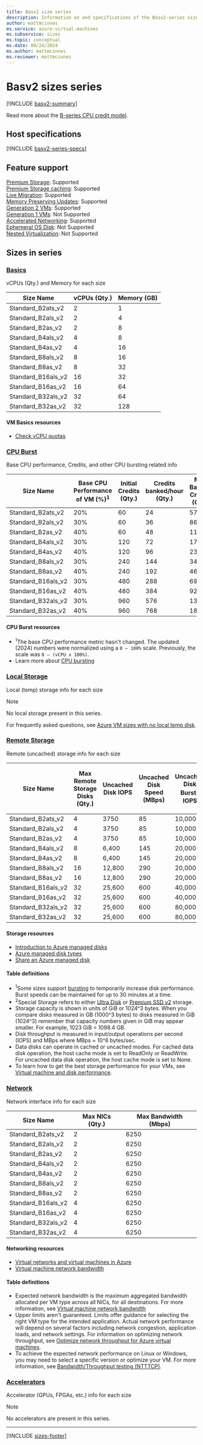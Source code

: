 ```yaml
---
title: Basv2 size series
description: Information on and specifications of the Basv2-series sizes
author: mattmcinnes
ms.service: azure-virtual-machines
ms.subservice: sizes
ms.topic: conceptual
ms.date: 09/24/2024
ms.author: mattmcinnes
ms.reviewer: mattmcinnes
---
```


# Basv2 sizes series

[!INCLUDE [basv2-summary](./includes/basv2-series-summary.md)]

Read more about the [B-series CPU credit model](../../b-series-cpu-credit-model/b-series-cpu-credit-model.md).

## Host specifications
[!INCLUDE [basv2-series-specs](./includes/basv2-series-specs.md)]

## Feature support
[Premium Storage](../../premium-storage-performance.md): Supported <br>[Premium Storage caching](../../premium-storage-performance.md): Supported <br>[Live Migration](../../maintenance-and-updates.md): Supported <br>[Memory Preserving Updates](../../maintenance-and-updates.md): Supported <br>[Generation 2 VMs](../../generation-2.md): Supported <br>[Generation 1 VMs](../../generation-2.md): Not Supported <br>[Accelerated Networking](/azure/virtual-network/create-vm-accelerated-networking-cli): Supported <br>[Ephemeral OS Disk](../../ephemeral-os-disks.md): Not Supported <br>[Nested Virtualization](/virtualization/hyper-v-on-windows/user-guide/nested-virtualization): Not Supported <br>

## Sizes in series

### [Basics](#tab/sizebasic)

vCPUs (Qty.) and Memory for each size

| Size Name | vCPUs (Qty.) | Memory (GB) |
| --- | --- | --- |
| Standard_B2ats_v2 | 2 | 1 |
| Standard_B2als_v2 | 2 | 4 |
| Standard_B2as_v2 | 2 | 8 |
| Standard_B4als_v2 | 4 | 8 |
| Standard_B4as_v2 | 4 | 16 |
| Standard_B8als_v2 | 8 | 16 |
| Standard_B8as_v2 | 8 | 32 |
| Standard_B16als_v2 | 16 | 32 |
| Standard_B16as_v2 | 16 | 64 |
| Standard_B32als_v2 | 32 | 64 |
| Standard_B32as_v2 | 32 | 128 |

#### VM Basics resources
- [Check vCPU quotas](../../../virtual-machines/quotas.md)


### [CPU Burst](#tab/sizeburstdata)

Base CPU performance, Credits, and other CPU bursting related info

| Size Name | Base CPU Performance of VM (%)<sup>1</sup> | Initial Credits (Qty.) | Credits banked/hour (Qty.) | Max Banked Credits (Qty.) |
| --- | --- | --- | --- | --- |
| Standard_B2ats_v2  | 20% | 60  | 24  | 576 |
| Standard_B2als_v2  | 30% | 60  | 36  | 864 |
| Standard_B2as_v2   | 40% | 60  | 48  | 1152 |
| Standard_B4als_v2  | 30% | 120 | 72  | 1728 |
| Standard_B4as_v2   | 40% | 120 | 96  | 2304 |
| Standard_B8als_v2  | 30% | 240 | 144 | 3456 |
| Standard_B8as_v2   | 40% | 240 | 192 | 4608 |
| Standard_B16als_v2 | 30% | 480 | 288 | 6912 |
| Standard_B16as_v2  | 40% | 480 | 384 | 9216 |
| Standard_B32als_v2 | 30% | 960 | 576 | 13824 |
| Standard_B32as_v2  | 40% | 960 | 768 | 18432 |

#### CPU Burst resources
- <sup>1</sup>The base CPU performance metric hasn't changed. The updated (2024) numbers were normalized using a `0 – 100%` scale. Previously, the scale was `0 – (vCPU x 100%)`.
- Learn more about [CPU bursting](../../b-series-cpu-credit-model/b-series-cpu-credit-model.md)

### [Local Storage](#tab/sizestoragelocal)

Local (temp) storage info for each size

> [!NOTE]
> No local storage present in this series.
>
> For frequently asked questions, see [Azure VM sizes with no local temp disk](../../azure-vms-no-temp-disk.yml).



### [Remote Storage](#tab/sizestorageremote)

Remote (uncached) storage info for each size

| Size Name | Max Remote Storage Disks (Qty.) | Uncached Disk IOPS | Uncached Disk Speed (MBps) | Uncached Disk Burst<sup>1</sup> IOPS | Uncached Disk Burst<sup>1</sup> Speed (MBps) | Uncached Special<sup>2</sup> Disk IOPS | Uncached Special<sup>2</sup> Disk Speed (MBps) | Uncached Burst<sup>1</sup> Special<sup>2</sup> Disk IOPS | Uncached Burst<sup>1</sup> Special<sup>2</sup> Disk Speed (MBps) |
| --- | --- | --- | --- | --- | --- | --- | --- | --- | --- |
| Standard_B2ats_v2 | 4 | 3750 | 85 | 10,000 | 960 |  |  |  |  |
| Standard_B2als_v2 | 4 | 3750 | 85 | 10,000 | 960 |  |  |  |  |
| Standard_B2as_v2 | 4 | 3750 | 85 | 10,000 | 960 |  |  |  |  |
| Standard_B4als_v2 | 8 | 6,400 | 145 | 20,000 | 960 |  |  |  |  |
| Standard_B4as_v2 | 8 | 6,400 | 145 | 20,000 | 960 |  |  |  |  |
| Standard_B8als_v2 | 16 | 12,800 | 290 | 20,000 | 960 |  |  |  |  |
| Standard_B8as_v2 | 16 | 12,800 | 290 | 20,000 | 960 |  |  |  |  |
| Standard_B16als_v2 | 32 | 25,600 | 600 | 40,000 | 960 |  |  |  |  |
| Standard_B16as_v2 | 32 | 25,600 | 600 | 40,000 | 960 |  |  |  |  |
| Standard_B32als_v2 | 32 | 25,600 | 600 | 80,000 | 960 |  |  |  |  |
| Standard_B32as_v2 | 32 | 25,600 | 600 | 80,000 | 960 |  |  |  |  |

#### Storage resources
- [Introduction to Azure managed disks](../../../virtual-machines/managed-disks-overview.md)
- [Azure managed disk types](../../../virtual-machines/disks-types.md)
- [Share an Azure managed disk](../../../virtual-machines/disks-shared.md)

#### Table definitions
- <sup>1</sup>Some sizes support [bursting](../../disk-bursting.md) to temporarily increase disk performance. Burst speeds can be maintained for up to 30 minutes at a time.
- <sup>2</sup>Special Storage refers to either [Ultra Disk](../../../virtual-machines/disks-enable-ultra-ssd.md) or [Premium SSD v2](../../../virtual-machines/disks-deploy-premium-v2.md) storage.
- Storage capacity is shown in units of GiB or 1024^3 bytes. When you compare disks measured in GB (1000^3 bytes) to disks measured in GiB (1024^3) remember that capacity numbers given in GiB may appear smaller. For example, 1023 GiB = 1098.4 GB.
- Disk throughput is measured in input/output operations per second (IOPS) and MBps where MBps = 10^6 bytes/sec.
- Data disks can operate in cached or uncached modes. For cached data disk operation, the host cache mode is set to ReadOnly or ReadWrite. For uncached data disk operation, the host cache mode is set to None.
- To learn how to get the best storage performance for your VMs, see [Virtual machine and disk performance](../../../virtual-machines/disks-performance.md).


### [Network](#tab/sizenetwork)

Network interface info for each size

| Size Name | Max NICs (Qty.) | Max Bandwidth (Mbps) |
| --- | --- | --- |
| Standard_B2ats_v2 | 2 | 6250 |
| Standard_B2als_v2 | 2 | 6250 |
| Standard_B2as_v2 | 2 | 6250 |
| Standard_B4als_v2 | 2 | 6250 |
| Standard_B4as_v2 | 2 | 6250 |
| Standard_B8als_v2 | 2 | 6250 |
| Standard_B8as_v2 | 2 | 6250 |
| Standard_B16als_v2 | 4 | 6250 |
| Standard_B16as_v2 | 4 | 6250 |
| Standard_B32als_v2 | 4 | 6250 |
| Standard_B32as_v2 | 4 | 6250 |

#### Networking resources
- [Virtual networks and virtual machines in Azure](/azure/virtual-network/network-overview)
- [Virtual machine network bandwidth](/azure/virtual-network/virtual-machine-network-throughput)

#### Table definitions
- Expected network bandwidth is the maximum aggregated bandwidth allocated per VM type across all NICs, for all destinations. For more information, see [Virtual machine network bandwidth](/azure/virtual-network/virtual-machine-network-throughput)
- Upper limits aren't guaranteed. Limits offer guidance for selecting the right VM type for the intended application. Actual network performance will depend on several factors including network congestion, application loads, and network settings. For information on optimizing network throughput, see [Optimize network throughput for Azure virtual machines](/azure/virtual-network/virtual-network-optimize-network-bandwidth). 
-  To achieve the expected network performance on Linux or Windows, you may need to select a specific version or optimize your VM. For more information, see [Bandwidth/Throughput testing (NTTTCP)](/azure/virtual-network/virtual-network-bandwidth-testing).

### [Accelerators](#tab/sizeaccelerators)

Accelerator (GPUs, FPGAs, etc.) info for each size

> [!NOTE]
> No accelerators are present in this series.

---

[!INCLUDE [sizes-footer](../includes/sizes-footer.md)]
